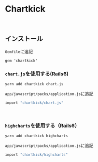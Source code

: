 # Chartkick
  
<br>
  
## インストール
`Gemfile`に追記
```
gem 'chartkick'
```
  
### `chart.js`を使用する(Rails6)
```
yarn add chartkick chart.js
```
`app/javascript/packs/application.js`に追記
```rb
import "chartkick/chart.js"
```

<br>

### `highcharts`を使用する（Rails6）
```
yarn add chartkick highcharts
```
`app/javascript/packs/application.js`に追記
```rb
import "chartkick/highcharts"
```
